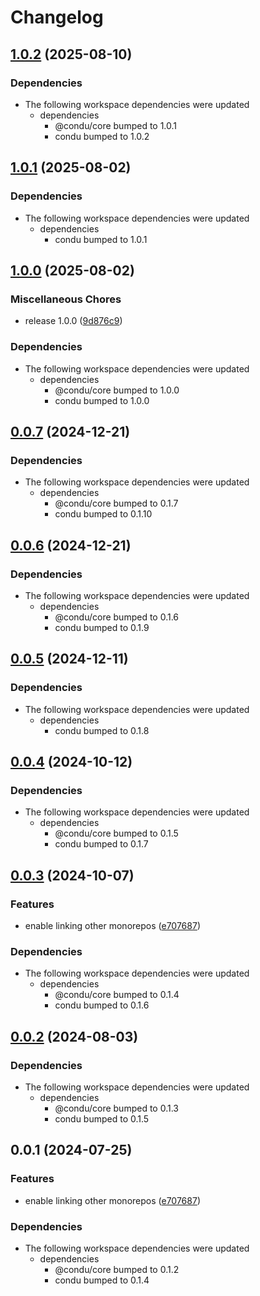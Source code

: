 # Changelog

## [1.0.2](https://github.com/niieani/condu/compare/@condu-feature/link-other-monorepo@1.0.1...@condu-feature/link-other-monorepo@1.0.2) (2025-08-10)


### Dependencies

* The following workspace dependencies were updated
  * dependencies
    * @condu/core bumped to 1.0.1
    * condu bumped to 1.0.2

## [1.0.1](https://github.com/niieani/condu/compare/@condu-feature/link-other-monorepo@1.0.0...@condu-feature/link-other-monorepo@1.0.1) (2025-08-02)


### Dependencies

* The following workspace dependencies were updated
  * dependencies
    * condu bumped to 1.0.1

## [1.0.0](https://github.com/niieani/condu/compare/@condu-feature/link-other-monorepo@0.0.7...@condu-feature/link-other-monorepo@1.0.0) (2025-08-02)


### Miscellaneous Chores

* release 1.0.0 ([9d876c9](https://github.com/niieani/condu/commit/9d876c9fba8dbc305ac5be25e6f4fda47d6400b9))


### Dependencies

* The following workspace dependencies were updated
  * dependencies
    * @condu/core bumped to 1.0.0
    * condu bumped to 1.0.0

## [0.0.7](https://github.com/niieani/condu/compare/@condu-feature/link-other-monorepo@0.0.6...@condu-feature/link-other-monorepo@0.0.7) (2024-12-21)


### Dependencies

* The following workspace dependencies were updated
  * dependencies
    * @condu/core bumped to 0.1.7
    * condu bumped to 0.1.10

## [0.0.6](https://github.com/niieani/condu/compare/@condu-feature/link-other-monorepo@0.0.5...@condu-feature/link-other-monorepo@0.0.6) (2024-12-21)


### Dependencies

* The following workspace dependencies were updated
  * dependencies
    * @condu/core bumped to 0.1.6
    * condu bumped to 0.1.9

## [0.0.5](https://github.com/niieani/condu/compare/@condu-feature/link-other-monorepo@0.0.4...@condu-feature/link-other-monorepo@0.0.5) (2024-12-11)


### Dependencies

* The following workspace dependencies were updated
  * dependencies
    * condu bumped to 0.1.8

## [0.0.4](https://github.com/niieani/condu/compare/@condu-feature/link-other-monorepo@0.0.3...@condu-feature/link-other-monorepo@0.0.4) (2024-10-12)


### Dependencies

* The following workspace dependencies were updated
  * dependencies
    * @condu/core bumped to 0.1.5
    * condu bumped to 0.1.7

## [0.0.3](https://github.com/niieani/condu/compare/@condu-feature/link-other-monorepo@0.0.2...@condu-feature/link-other-monorepo@0.0.3) (2024-10-07)


### Features

* enable linking other monorepos ([e707687](https://github.com/niieani/condu/commit/e707687bd2d5e109bb6d9eb96a9b777eb85e9737))


### Dependencies

* The following workspace dependencies were updated
  * dependencies
    * @condu/core bumped to 0.1.4
    * condu bumped to 0.1.6

## [0.0.2](https://github.com/niieani/condu/compare/@condu-feature/link-other-monorepo@0.0.1...@condu-feature/link-other-monorepo@0.0.2) (2024-08-03)


### Dependencies

* The following workspace dependencies were updated
  * dependencies
    * @condu/core bumped to 0.1.3
    * condu bumped to 0.1.5

## 0.0.1 (2024-07-25)


### Features

* enable linking other monorepos ([e707687](https://github.com/niieani/toolchain/commit/e707687bd2d5e109bb6d9eb96a9b777eb85e9737))


### Dependencies

* The following workspace dependencies were updated
  * dependencies
    * @condu/core bumped to 0.1.2
    * condu bumped to 0.1.4
